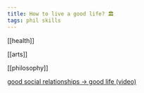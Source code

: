 ```yaml
---
title: How to live a good life? 🏛️ 
tags: phil skills
---
```


[[health]]

[[arts]]

[[philosophy]]

[good social relationships -> good life (video)](https://youtu.be/8KkKuTCFvzI?list=FLwnL1ngkxfNFBPIXpHm2A2A…)








